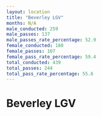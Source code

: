 ```yaml
---
layout: location
title: "Beverley LGV"
months: N/A
male_conducted: 259
male_passes: 137
male_passes_rate_percentage: 52.9
female_conducted: 180
female_passes: 107
female_pass_rate_percentage: 59.4
total_conducted: 439
total_passes: 244
total_pass_rate_percentage: 55.6
---
```


# Beverley LGV

